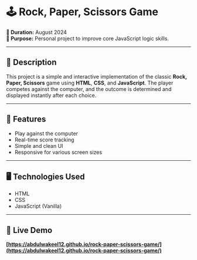 # 🕹️ Rock, Paper, Scissors Game

**📅 Duration:** August 2024  
**🎯 Purpose:** Personal project to improve core JavaScript logic skills.

---

## 📌 Description

This project is a simple and interactive implementation of the classic **Rock, Paper, Scissors** game using **HTML**, **CSS**, and **JavaScript**. The player competes against the computer, and the outcome is determined and displayed instantly after each choice.

---

## 🚀 Features

- Play against the computer  
- Real-time score tracking  
- Simple and clean UI  
- Responsive for various screen sizes  

---

## 🖥️ Technologies Used

- HTML  
- CSS  
- JavaScript (Vanilla)

---

## 🔗 Live Demo

**[https://abdulwakeel12.github.io/rock-paper-scissors-game/](https://abdulwakeel12.github.io/rock-paper-scissors-game/)**
